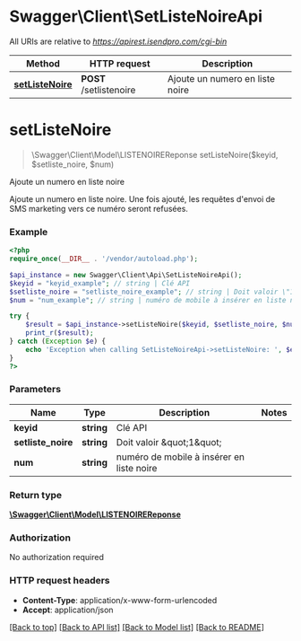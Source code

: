 # Swagger\Client\SetListeNoireApi

All URIs are relative to *https://apirest.isendpro.com/cgi-bin*

Method | HTTP request | Description
------------- | ------------- | -------------
[**setListeNoire**](SetListeNoireApi.md#setListeNoire) | **POST** /setlistenoire | Ajoute un numero en liste noire


# **setListeNoire**
> \Swagger\Client\Model\LISTENOIREReponse setListeNoire($keyid, $setliste_noire, $num)

Ajoute un numero en liste noire

Ajoute un numero en liste noire. Une fois ajouté, les requêtes d'envoi de SMS marketing vers ce numéro seront refusées.

### Example
```php
<?php
require_once(__DIR__ . '/vendor/autoload.php');

$api_instance = new Swagger\Client\Api\SetListeNoireApi();
$keyid = "keyid_example"; // string | Clé API
$setliste_noire = "setliste_noire_example"; // string | Doit valoir \"1\"
$num = "num_example"; // string | numéro de mobile à insérer en liste noire

try {
    $result = $api_instance->setListeNoire($keyid, $setliste_noire, $num);
    print_r($result);
} catch (Exception $e) {
    echo 'Exception when calling SetListeNoireApi->setListeNoire: ', $e->getMessage(), PHP_EOL;
}
?>
```

### Parameters

Name | Type | Description  | Notes
------------- | ------------- | ------------- | -------------
 **keyid** | **string**| Clé API |
 **setliste_noire** | **string**| Doit valoir \&quot;1\&quot; |
 **num** | **string**| numéro de mobile à insérer en liste noire |

### Return type

[**\Swagger\Client\Model\LISTENOIREReponse**](../Model/LISTENOIREReponse.md)

### Authorization

No authorization required

### HTTP request headers

 - **Content-Type**: application/x-www-form-urlencoded
 - **Accept**: application/json

[[Back to top]](#) [[Back to API list]](../../README.md#documentation-for-api-endpoints) [[Back to Model list]](../../README.md#documentation-for-models) [[Back to README]](../../README.md)

